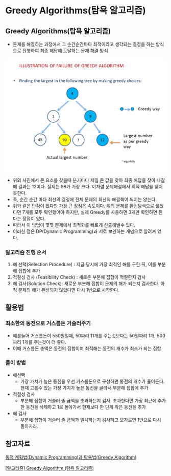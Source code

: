 # Greedy Algorithms(탐욕 알고리즘)

## Greedy Algorithms(탐욕 알고리즘)

- 문제를 해결하는 과정에서 그 순간순간마다 최적이라고 생각되는 결정을 하는 방식으로 진행하여 최종 해답에 도달하는 문제 해결 방식

![greedy-algorithms-1.png](https://github.com/ksy90101/TIL/blob/master/computerScience/image/greedy-algorithms-1.png?raw=true)

- 위의 사진에서 큰 요소를 찾을때 분기마다 제일 큰 값을 찾아 최종 해답을 찾아 나갈때 결과는 12이다. 실제는 99가 가장 크다. 이처럼 문제해결에서 최적 해답을 찾지 못한다.
- 즉, 순간 순간 마다 최선의 결정에 전체 문제의 최선의 해결책이 되지는 않는다.
- 위와 같은 단점이 있다만 가장 큰 장점은 속도이다. 위의 문제를 완전탐색으로 풀었다면 7개를 모두 확인했어야 하지만, 실제 Greedy를 사용하면 3개만 확인하면 된다는 장점이 있다.
- 따라서 이 방법이 몇몇 문제에서 최적화를 빠르게 산출해낼수 있다.
- 이러한 점은 DP(Dynamic Programming)과 서로 보완하는 개념으로 알려져 있다.

### 알고리즘 진행 순서

1. 해 선택(Selection Procedure) : 지금 당시에 가장 최적인 해를 구한 뒤, 이를 부분해 집합에 추가
2. 적절성 검사 (Feasibility Check) : 새로운 부분해 집합이 적절한지 검사
3. 해 검사(Solution Check): 새로운 부분해 집합이 문제의 해가 되는지 검사한다. 아직 문제의 해가 완성되지 않았다면 다시 1번으로 시작한다.

## 활용법

### 최소한의 동전으로 거스름돈 거슬러주기

- 예를들어 거스름돈이 550원일때, 50짜리 11개를 주는것보다는 50원짜리 1개, 500짜리 1개를 주는것이 더 좋다.
- 이때 거스름돈 총액은 동전의 집합이며 최적해는 동전의 개수가 최소가 되는 집합

### 풀이 방법

- 해선택
    - 가장 가치가 높은 동전을 우선 거스름돈으로 구성하면 동전의 개수가 줄어든다. 현재 고를수 있는 가장 가치가 높은 동전을 골라서 부분해 집합에 추가
- 적절성 검사
    - 부분해 집합이 거슬러 줄 금액을 초과하는지 검사. 초과한다면 가장 최근에 추가한 동전을 삭제하고 1로 돌아가서 현재보다 한 단계 작은 동전을 추가
- 해 검사
    - 부분해 집합이 거슬러 줄 금액과 일치하는지 검사하고 모자르면 1번으로 다시 돌아가라.

## 참고자료

[동적 계획법(Dynamic Programming)과 탐욕법(Greedy Algorithm)](https://velog.io/@cyranocoding/%EB%8F%99%EC%A0%81-%EA%B3%84%ED%9A%8D%EB%B2%95Dynamic-Programming%EA%B3%BC-%ED%83%90%EC%9A%95%EB%B2%95Greedy-Algorithm-3yjyoohia5)

[[알고리즘] Greedy Algorithm (탐욕 알고리즘)](https://janghw.tistory.com/entry/%EC%95%8C%EA%B3%A0%EB%A6%AC%EC%A6%98-Greedy-Algorithm-%ED%83%90%EC%9A%95-%EC%95%8C%EA%B3%A0%EB%A6%AC%EC%A6%98)
